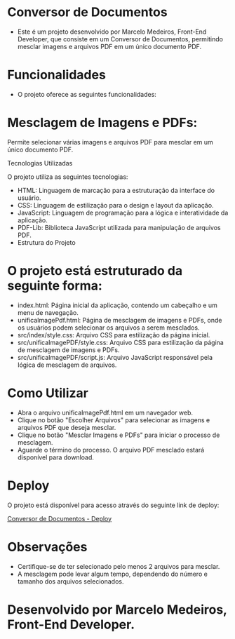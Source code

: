 # Conversor de Documentos

* Este é um projeto desenvolvido por Marcelo Medeiros, Front-End Developer, que consiste em um Conversor de Documentos, permitindo mesclar imagens e arquivos PDF em um único documento PDF.

# Funcionalidades

* O projeto oferece as seguintes funcionalidades:

# Mesclagem de Imagens e PDFs: 

Permite selecionar várias imagens e arquivos PDF para mesclar em um único documento PDF.

Tecnologias Utilizadas

O projeto utiliza as seguintes tecnologias:

* HTML: Linguagem de marcação para a estruturação da interface do usuário.
* CSS: Linguagem de estilização para o design e layout da aplicação.
* JavaScript: Linguagem de programação para a lógica e interatividade da aplicação.
* PDF-Lib: Biblioteca JavaScript utilizada para manipulação de arquivos PDF.
* Estrutura do Projeto

# O projeto está estruturado da seguinte forma:

* index.html: Página inicial da aplicação, contendo um cabeçalho e um menu de navegação.
* unificaImagePdf.html: Página de mesclagem de imagens e PDFs, onde os usuários podem selecionar os arquivos a serem mesclados.
* src/index/style.css: Arquivo CSS para estilização da página inicial.
* src/unificaImagePDF/style.css: Arquivo CSS para estilização da página de mesclagem de imagens e PDFs.
* src/unificaImagePDF/script.js: Arquivo JavaScript responsável pela lógica de mesclagem de arquivos.
  
# Como Utilizar

* Abra o arquivo unificaImagePdf.html em um navegador web.
* Clique no botão "Escolher Arquivos" para selecionar as imagens e arquivos PDF que deseja mesclar.
* Clique no botão "Mesclar Imagens e PDFs" para iniciar o processo de mesclagem.
* Aguarde o término do processo. O arquivo PDF mesclado estará disponível para download.

# Deploy

O projeto está disponível para acesso através do seguinte link de deploy:

[Conversor de Documentos - Deploy](https://convert-documents.vercel.app/)

# Observações

* Certifique-se de ter selecionado pelo menos 2 arquivos para mesclar.
* A mesclagem pode levar algum tempo, dependendo do número e tamanho dos arquivos selecionados.

# Desenvolvido por Marcelo Medeiros, Front-End Developer.
